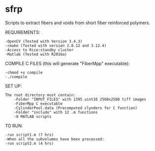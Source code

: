 # sfrp
Scripts to extract fibers and voids from short fiber reinforced polymers. 

REQUIREMENTS:  
  
	-OpenCV (Tested with Version 3.4.3)  
	-cmake (Tested with version 2.8.12 and 3.12.4)  
	-Access to Rice:standby cluster  
	-Matlab (Tested with R2016a)  
    
COMPILE C FILES (this will generate "FiberMpp" executable):  
  
	-chmod +x compile  
	-./compile  


SET UP:  
  
	The root directory must contain:  
		-Folder "INPUT_FILES" with 1395 uint16 2560x2560 tiff images  
		-FiberMpp C executable 
		-CylinderPool.data (Precomputed clynders for C function)  
		-Folder "include" with 12 .m functions  
		-8 MATLAB scripts  

TO RUN:  
  
	-run script1.m (7 hrs)  
	-When all the subvolumes have been processed:  
	-run script2.m (4 hrs)  

